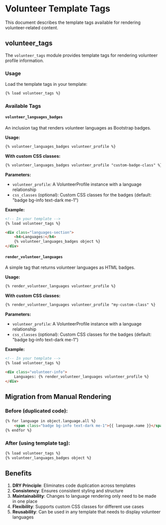 # Volunteer Template Tags

This document describes the template tags available for rendering volunteer-related content.

## volunteer_tags

The `volunteer_tags` module provides template tags for rendering volunteer profile information.

### Usage

Load the template tags in your template:

```html
{% load volunteer_tags %}
```

### Available Tags

#### `volunteer_languages_badges`

An inclusion tag that renders volunteer languages as Bootstrap badges.

**Usage:**
```html
{% volunteer_languages_badges volunteer_profile %}
```

**With custom CSS classes:**
```html
{% volunteer_languages_badges volunteer_profile "custom-badge-class" %}
```

**Parameters:**
- `volunteer_profile`: A VolunteerProfile instance with a language relationship
- `css_classes` (optional): Custom CSS classes for the badges (default: "badge bg-info text-dark me-1")

**Example:**
```html
<!-- In your template -->
{% load volunteer_tags %}

<div class="languages-section">
    <h4>Languages:</h4>
    {% volunteer_languages_badges object %}
</div>
```

#### `render_volunteer_languages`

A simple tag that returns volunteer languages as HTML badges.

**Usage:**
```html
{% render_volunteer_languages volunteer_profile %}
```

**With custom CSS classes:**
```html
{% render_volunteer_languages volunteer_profile "my-custom-class" %}
```

**Parameters:**
- `volunteer_profile`: A VolunteerProfile instance with a language relationship  
- `css_classes` (optional): Custom CSS classes for the badges (default: "badge bg-info text-dark me-1")

**Example:**
```html
<!-- In your template -->
{% load volunteer_tags %}

<div class="volunteer-info">
    Languages: {% render_volunteer_languages volunteer_profile %}
</div>
```

## Migration from Manual Rendering

### Before (duplicated code):
```html
{% for language in object.language.all %}
    <span class="badge bg-info text-dark me-1">{{ language.name }}</span>
{% endfor %}
```

### After (using template tag):
```html
{% load volunteer_tags %}
{% volunteer_languages_badges object %}
```

## Benefits

1. **DRY Principle**: Eliminates code duplication across templates
2. **Consistency**: Ensures consistent styling and structure
3. **Maintainability**: Changes to language rendering only need to be made in one place
4. **Flexibility**: Supports custom CSS classes for different use cases
5. **Reusability**: Can be used in any template that needs to display volunteer languages